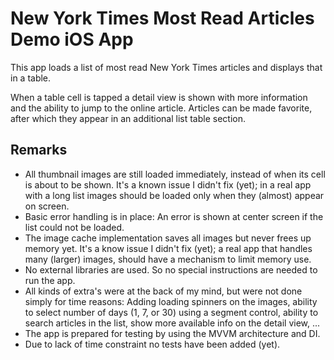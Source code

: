 # New York Times Most Read Articles Demo iOS App

This app loads a list of most read New York Times articles and displays that in a table.

When a table cell is tapped a detail view is shown with more information and the ability to jump to the online article. Articles can be made favorite, after which they appear in an additional list table section.

## Remarks

- All thumbnail images are still loaded immediately, instead of when its cell is about to be shown.  It's a known issue I didn't fix (yet); in a real app with a long list images should be loaded only when they (almost) appear on screen.
- Basic error handling is in place: An error is shown at center screen if the list could not be loaded.
- The image cache implementation saves all images but never frees up memory yet.  It's a know issue I didn't fix (yet); a real app that handles many (larger) images, should have a mechanism to limit memory use.
- No external libraries are used.  So no special instructions are needed to run the app.
- All kinds of extra's were at the back of my mind, but were not done simply for time reasons: Adding loading spinners on the images, ability to select number of days (1, 7, or 30) using a segment control, ability to search articles in the list, show more available info on the detail view, ...
- The app is prepared for testing by using the MVVM architecture and DI.
- Due to lack of time constraint no tests have been added (yet).
